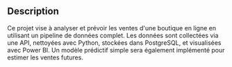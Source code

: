 ## Description
Ce projet vise à analyser et prévoir les ventes d'une boutique en ligne en utilisant un pipeline de données complet. Les données sont collectées via une API, nettoyées avec Python, stockées dans PostgreSQL, et visualisées avec Power BI. Un modèle prédictif simple sera également implémenté pour estimer les ventes futures.
